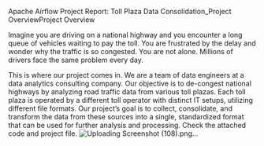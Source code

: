 Apache Airflow Project Report: Toll Plaza Data Consolidation_Project OverviewProject Overview

Imagine you are driving on a national highway and you encounter a long queue of vehicles waiting to pay the toll. You are frustrated by the delay and wonder why the traffic is so congested. You are not alone. Millions of drivers face the same problem every day.

This is where our project comes in. We are a team of data engineers at a data analytics consulting company. Our objective is to de-congest national highways by analyzing road traffic data from various toll plazas. Each toll plaza is operated by a different toll operator with distinct IT setups, utilizing different file formats. Our project’s goal is to collect, consolidate, and transform the data from these sources into a single, standardized format that can be used for further analysis and processing.
Check the attached code and project file.
![Uploading Screenshot (108).png…]()





